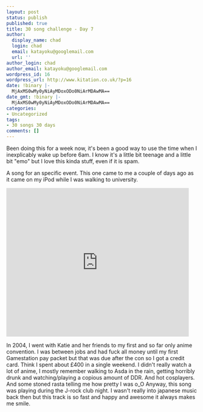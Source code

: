 ```yaml
---
layout: post
status: publish
published: true
title: 30 song challenge - Day 7
author:
  display_name: chad
  login: chad
  email: katayoku@googlemail.com
  url: ''
author_login: chad
author_email: katayoku@googlemail.com
wordpress_id: 16
wordpress_url: http://www.kitation.co.uk/?p=16
date: !binary |-
  MjAxMS0wMy0yNiAyMDoxODo0NiArMDAwMA==
date_gmt: !binary |-
  MjAxMS0wMy0yNiAyMDoxODo0NiArMDAwMA==
categories:
- Uncategorized
tags:
- 30 songs 30 days
comments: []
---
```

<p>Been doing this for a week now, it's been a good way to use the time when I inexplicably wake up before 6am. I know it's a little bit teenage and a little bit "emo" but I love this kinda stuff, even if it is spam. </p>
<p>A song for an specific event. This one came to me a couple of days ago as it came on my iPod while I was walking to university. </p>
<p><iframe title="YouTube video player" width="480" height="390" src="http://www.youtube.com/embed/H9vPqiwLOSE" frameborder="0" allowfullscreen></iframe></p>
<p>In 2004, I went with Katie and her friends to my first and so far only anime convention. I was between jobs and had fuck all money until my first Gamestation pay packet but that was due after the con so I got a credit card. Think I spent about £400 in a single weekend. I didn't really watch a lot of anime, I mostly remember walking to Asda in the rain, getting horribly drunk and watching/playing a copious amount of DDR. And hot cosplayers. And some stoned rasta telling me how pretty I was o_O Anyway, this song was playing during the J-rock club night. I wasn't really into japanese music back then but this track is so fast and happy and awesome it always makes me smile.</p>
